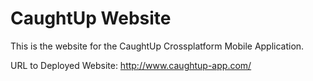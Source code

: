 # CaughtUp Website

This is the website for the CaughtUp Crossplatform Mobile Application. 

URL to Deployed Website: http://www.caughtup-app.com/
